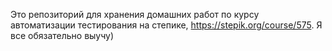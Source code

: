 Это репозиторий для хранения домашних работ по курсу автоматизации тестирования на степике, https://stepik.org/course/575. Я все обязательно выучу)